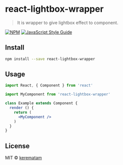 # react-lightbox-wrapper

> It is wrapper to give lightbox effect to component.

[![NPM](https://img.shields.io/npm/v/react-lightbox-wrapper.svg)](https://www.npmjs.com/package/react-lightbox-wrapper) [![JavaScript Style Guide](https://img.shields.io/badge/code_style-standard-brightgreen.svg)](https://standardjs.com)

## Install

```bash
npm install --save react-lightbox-wrapper
```

## Usage

```jsx
import React, { Component } from 'react'

import MyComponent from 'react-lightbox-wrapper'

class Example extends Component {
  render () {
    return (
      <MyComponent />
    )
  }
}
```

## License

MIT © [kerematam](https://github.com/kerematam)

